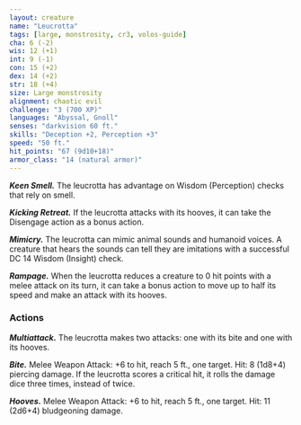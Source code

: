 ```yaml
---
layout: creature
name: "Leucrotta"
tags: [large, monstrosity, cr3, volos-guide]
cha: 6 (-2)
wis: 12 (+1)
int: 9 (-1)
con: 15 (+2)
dex: 14 (+2)
str: 18 (+4)
size: Large monstrosity
alignment: chaotic evil
challenge: "3 (700 XP)"
languages: "Abyssal, Gnoll"
senses: "darkvision 60 ft."
skills: "Deception +2, Perception +3"
speed: "50 ft."
hit_points: "67 (9d10+18)"
armor_class: "14 (natural armor)"
---
```


***Keen Smell.*** The leucrotta has advantage on Wisdom (Perception) checks that rely on smell.

***Kicking Retreat.*** If the leucrotta attacks with its hooves, it can take the Disengage action as a bonus action.

***Mimicry.*** The leucrotta can mimic animal sounds and humanoid voices. A creature that hears the sounds can tell they are imitations with a successful DC 14 Wisdom (Insight) check.

***Rampage.*** When the leucrotta reduces a creature to 0 hit points with a melee attack on its turn, it can take a bonus action to move up to half its speed and make an attack with its hooves.

### Actions

***Multiattack.*** The leucrotta makes two attacks: one with its bite and one with its hooves.

***Bite.*** Melee Weapon Attack: +6 to hit, reach 5 ft., one target. Hit: 8 (1d8+4) piercing damage. If the leucrotta scores a critical hit, it rolls the damage dice three times, instead of twice.

***Hooves.*** Melee Weapon Attack: +6 to hit, reach 5 ft., one target. Hit: 11 (2d6+4) bludgeoning damage.
